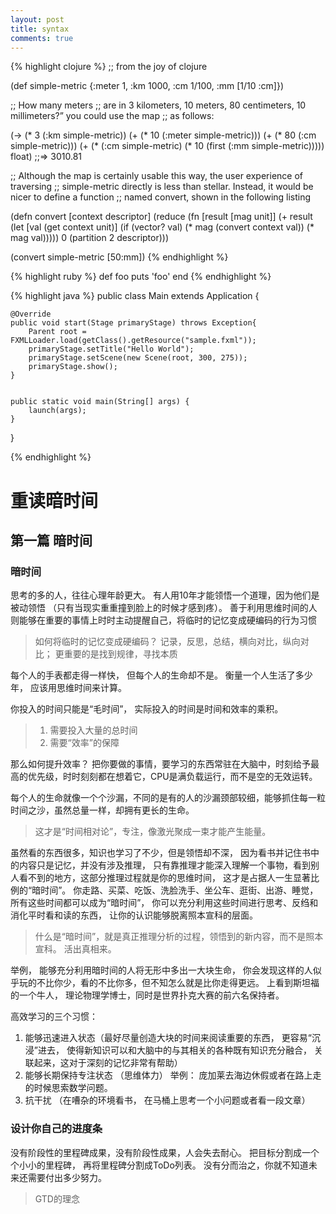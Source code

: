 ```yaml
---
layout: post
title: syntax
comments: true
---
```



{% highlight clojure %}
;; from the joy of clojure 
 
(def simple-metric {:meter 1,
                    :km 1000,
                    :cm 1/100,
                    :mm [1/10 :cm]})
 
;; How many meters
;; are in 3 kilometers, 10 meters, 80 centimeters, 10 millimeters?” you could use the map
;; as follows:
 
(-> (* 3 (:km simple-metric))
    (+ (* 10 (:meter simple-metric)))
    (+ (* 80 (:cm simple-metric)))
    (+ (* (:cm simple-metric)
          (* 10 (first (:mm simple-metric)))))
    float)
;;=> 3010.81
 
;; Although the map is certainly usable this way, the user experience of traversing
;; simple-metric directly is less than stellar. Instead, it would be nicer to define a function
;; named convert, shown in the following listing
 
(defn convert [context descriptor]
  (reduce (fn [result [mag unit]]
            (+ result
               (let [val (get context unit)]
                 (if (vector? val)
                   (* mag (convert context val))
                   (* mag val)))))
          0
          (partition 2 descriptor)))
 
(convert simple-metric [50:mm])
{% endhighlight %}


{% highlight ruby %}
def foo
  puts 'foo'
end
{% endhighlight %}



{% highlight java %}
public class Main extends Application {

    @Override
    public void start(Stage primaryStage) throws Exception{
        Parent root = FXMLLoader.load(getClass().getResource("sample.fxml"));
        primaryStage.setTitle("Hello World");
        primaryStage.setScene(new Scene(root, 300, 275));
        primaryStage.show();
    }


    public static void main(String[] args) {
        launch(args);
    }
}

{% endhighlight %}


# 重读暗时间

## 第一篇 暗时间

### 暗时间
思考的多的人，往往心理年龄更大。 有人用10年才能领悟一个道理，因为他们是被动领悟 （只有当现实重重撞到脸上的时候才感到疼）。 善于利用思维时间的人则能够在重要的事情上时时主动提醒自己，将临时的记忆变成硬编码的行为习惯

> 如何将临时的记忆变成硬编码？
> 记录，反思，总结，横向对比，纵向对比； 更重要的是找到规律，寻找本质

每个人的手表都走得一样快， 但每个人的生命却不是。 衡量一个人生活了多少年， 应该用思维时间来计算。

你投入的时间只能是“毛时间”， 实际投入的时间是时间和效率的乘积。 

> 1. 需要投入大量的总时间
> 2. 需要“效率”的保障

那么如何提升效率？
把你要做的事情，要学习的东西常驻在大脑中，时刻给予最高的优先级，时时刻刻都在想着它，CPU是满负载运行，而不是空的无效运转。 

每个人的生命就像一个个沙漏，不同的是有的人的沙漏颈部较细，能够抓住每一粒时间之沙，虽然总量一样，却拥有更长的生命。

> 这才是“时间相对论”，专注，像激光聚成一束才能产生能量。

虽然看的东西很多，知识也学习了不少，但是领悟却不深， 因为看书并记住书中的内容只是记忆，并没有涉及推理， 只有靠推理才能深入理解一个事物，看到别人看不到的地方，这部分推理过程就是你的思维时间， 这才是占据人一生显著比例的“暗时间”。 你走路、买菜、吃饭、洗脸洗手、坐公车、逛街、出游、睡觉， 所有这些时间都可以成为“暗时间”， 你可以充分利用这些时间进行思考、反绉和消化平时看和读的东西， 让你的认识能够脱离照本宣科的层面。 

> 什么是“暗时间”，就是真正推理分析的过程，领悟到的新内容，而不是照本宣科。 活出真相来。  

举例， 能够充分利用暗时间的人将无形中多出一大块生命， 你会发现这样的人似乎玩的不比你少，看的不比你多，但不知怎么就是比你走得更远。 <how we decide> 上看到斯坦福的一个牛人， 理论物理学博士，同时是世界扑克大赛的前六名保持者。 

高效学习的三个习惯：
1. 能够迅速进入状态（最好尽量创造大块的时间来阅读重要的东西， 更容易“沉浸”进去， 使得新知识可以和大脑中的与其相关的各种既有知识充分融合， 关联起来，这对于深刻的记忆非常有帮助）
2. 能够长期保持专注状态  （思维体力） 举例： 庞加莱去海边休假或者在路上走的时候思索数学问题。 
3. 抗干扰 （在嘈杂的环境看书， 在马桶上思考一个小问题或者看一段文章）
### 设计你自己的进度条
没有阶段性的里程碑成果，没有阶段性成果，人会失去耐心。  把目标分割成一个个小小的里程碑， 再将里程碑分割成ToDo列表。 没有分而治之，你就不知道未来还需要付出多少努力。 

> GTD的理念







